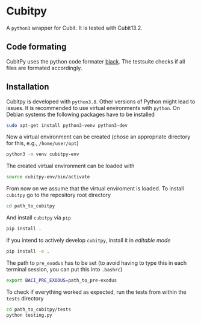 # Cubitpy

A `python3` wrapper for Cubit. It is tested with Cubit13.2.

## Code formating

CubitPy uses the python code formater [black](https://github.com/psf/black).
The testsuite checks if all files are formated accordingly.

## Installation

Cubitpy is developed with `python3.8`.
Other versions of Python might lead to issues.
It is recommended to use virtual environments with `python`.
On Debian systems the following packages have to be installed

```bash
sudo apt-get install python3-venv python3-dev
```

Now a virtual environment can be created (chose an appropriate directory for this, e.g., `/home/user/opt`)

```bash
python3 -m venv cubitpy-env
```

The created virtual environment can be loaded with

```bash
source cubitpy-env/bin/activate
```

From now on we assume that the virtual enviroment is loaded.
To install `cubitpy` go to the repository root directory

```bash
cd path_to_cubitpy
```

And install `cubitpy` via `pip`

```bash
pip install .
```

If you intend to actively develop `cubitpy`, install it in *editable mode*

```bash
pip install -e .
```

The path to `pre_exodus` has to be set (to avoid having to type this in each terminal session, you can put this into `.bashrc`)

```bash
export BACI_PRE_EXODUS=path_to_pre-exodus
```

To check if everything worked as expected, run the tests from within the `tests` directory

```bash
cd path_to_cubitpy/tests
python testing.py
```

